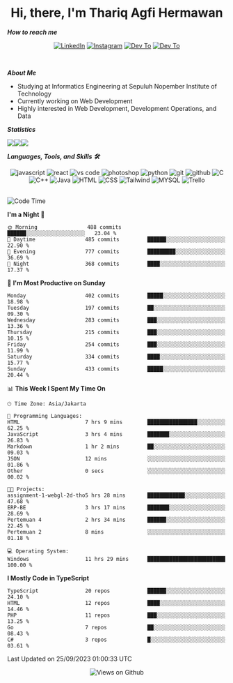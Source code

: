 <div align="center">
  <h1>Hi, there, I'm Thariq Agfi Hermawan</h1>
</div>


***How to reach me***
<p align='center'>
   <a href="https://www.linkedin.com/in/thariqagfihermawan" target="_blank"><img src="https://img.shields.io/badge/LinkedIn-0077B5?style=for-the-badge&logo=linkedin&logoColor=white" alt="LinkedIn"></a>
   <a href="https://www.instagram.com/thoriqagfi" target="_blank"><img src="https://img.shields.io/badge/Instagram-E4405F?style=for-the-badge&logo=instagram&logoColor=white" alt="Instagram"></a>
   <a href="https://medium.com/@thoriq.aghfi60" target="_blank"><img src="https://img.shields.io/badge/Medium-12100E?style=for-the-badge&logo=medium&logoColor=white" alt="Dev To"></a>
   <a href="https://linktr.ee/thoriqagfi" target="_blank"><img src="https://img.shields.io/badge/linktree-1de9b6?style=for-the-badge&logo=linktree&logoColor=white" alt="Dev To"></a>
</p>

<br>

***About Me***
- Studying at Informatics Engineering at Sepuluh Nopember Institute of Technology
- Currently working on Web Development
- Highly interested in Web Development, Development Operations, and Data

***Statistics***

<!-- [![GitHub Streak](http://github-readme-streak-stats.herokuapp.com?user=thoriqagfi&theme=dark)](https://git.io/streak-stats) -->

<div align="center">
  <div style="display: flex;">
    <img src="http://github-readme-streak-stats.herokuapp.com?user=thoriqagfi&theme=chartreuse-dark"/>
    <img src="https://github-readme-stats.vercel.app/api/top-langs/?username=thoriqagfi&layout=compact&&theme=chartreuse-dark&langs_count=8)](https://github.com/thoriqagfi"/>
    <img src="https://github-readme-stats.vercel.app/api?username=thoriqagfi&show_icons=true&theme=chartreuse-dark"/>
  </div>
</div>

<!-- [![Top Langs](https://github-readme-stats.vercel.app/api/top-langs/?username=thoriqagfi&layout=compact&&theme=chartreuse-dark&langs_count=8)](https://github.com/thoriqagfi)
< ![Agfi's GitHub stats](https://github-readme-stats.vercel.app/api?username=thoriqagfi&show_icons=true&theme=chartreuse-dark) -->

***Languages, Tools, and Skills 🛠***

  <div align="center">
    <img src="https://img.shields.io/badge/JavaScript-F7DF1E?style=for-the-badge&logo=javascript&logoColor=black" alt="javascript" />
    <img src="https://img.shields.io/badge/React-61DAFB?style=for-the-badge&logo=react&logoColor=black" alt="react" />
    <img src="https://img.shields.io/badge/vs%20code-007ACC?style=for-the-badge&logo=visual%20studio%20code&logoColor=white" alt="vs code" />
    <img src="https://img.shields.io/badge/adobe%20photoshop-31A8FF?style=for-the-badge&logo=adobe%20photoshop&logoColor=white" alt="photoshop" />
    <img src="https://img.shields.io/badge/python-3776AB?style=for-the-badge&logo=python&logoColor=white" alt="python" />
    <img src="https://img.shields.io/badge/Git-F05032?style=for-the-badge&logo=git&logoColor=white" alt="git" />
    <img src="https://img.shields.io/badge/GitHub-100000?style=for-the-badge&logo=github&logoColor=white" alt="github" />
    <img src="https://img.shields.io/badge/c-%2300599C.svg?style=for-the-badge&logo=c&logoColor=white" alt="C" />
    <img src="https://img.shields.io/badge/c++-%2300599C.svg?style=for-the-badge&logo=c%2B%2B&logoColor=white" alt="C++" />
    <img src="https://img.shields.io/badge/Java-ED8B00?style=for-the-badge&logo=java&logoColor=white" alt="Java"/>
    <img src="https://img.shields.io/badge/HTML5-E34F26?style=for-the-badge&logo=html5&logoColor=white" alt="HTML" />
    <img src="https://img.shields.io/badge/CSS-239120?&style=for-the-badge&logo=css3&logoColor=white" alt ="CSS" />
    <img src="https://img.shields.io/badge/tailwindcss-%2338B2AC.svg?style=for-the-badge&logo=tailwind-css&logoColor=white" alt="Tailwind" />
    <img src="https://img.shields.io/badge/MySQL-00000F?style=for-the-badge&logo=mysql&logoColor=white" alt="MYSQL" />
    <img src="https://img.shields.io/badge/Trello-%23026AA7.svg?style=for-the-badge&logo=Trello&logoColor=white" alt="Trello" />
  </div><br>

<!--START_SECTION:waka-->
![Code Time](http://img.shields.io/badge/Code%20Time-664%20hrs%206%20mins-blue)

**I'm a Night 🦉** 

```text
🌞 Morning                488 commits         ██████░░░░░░░░░░░░░░░░░░░   23.04 % 
🌆 Daytime                485 commits         ██████░░░░░░░░░░░░░░░░░░░   22.90 % 
🌃 Evening                777 commits         █████████░░░░░░░░░░░░░░░░   36.69 % 
🌙 Night                  368 commits         ████░░░░░░░░░░░░░░░░░░░░░   17.37 % 
```
📅 **I'm Most Productive on Sunday** 

```text
Monday                   402 commits         █████░░░░░░░░░░░░░░░░░░░░   18.98 % 
Tuesday                  197 commits         ██░░░░░░░░░░░░░░░░░░░░░░░   09.30 % 
Wednesday                283 commits         ███░░░░░░░░░░░░░░░░░░░░░░   13.36 % 
Thursday                 215 commits         ███░░░░░░░░░░░░░░░░░░░░░░   10.15 % 
Friday                   254 commits         ███░░░░░░░░░░░░░░░░░░░░░░   11.99 % 
Saturday                 334 commits         ████░░░░░░░░░░░░░░░░░░░░░   15.77 % 
Sunday                   433 commits         █████░░░░░░░░░░░░░░░░░░░░   20.44 % 
```


📊 **This Week I Spent My Time On** 

```text
🕑︎ Time Zone: Asia/Jakarta

💬 Programming Languages: 
HTML                     7 hrs 9 mins        ████████████████░░░░░░░░░   62.25 % 
JavaScript               3 hrs 4 mins        ███████░░░░░░░░░░░░░░░░░░   26.83 % 
Markdown                 1 hr 2 mins         ██░░░░░░░░░░░░░░░░░░░░░░░   09.03 % 
JSON                     12 mins             ░░░░░░░░░░░░░░░░░░░░░░░░░   01.86 % 
Other                    0 secs              ░░░░░░░░░░░░░░░░░░░░░░░░░   00.02 % 

🐱‍💻 Projects: 
assignment-1-webgl-2d-tho5 hrs 28 mins       ████████████░░░░░░░░░░░░░   47.68 % 
ERP-BE                   3 hrs 17 mins       ███████░░░░░░░░░░░░░░░░░░   28.69 % 
Pertemuan 4              2 hrs 34 mins       ██████░░░░░░░░░░░░░░░░░░░   22.45 % 
Pertemuan 2              8 mins              ░░░░░░░░░░░░░░░░░░░░░░░░░   01.18 % 

💻 Operating System: 
Windows                  11 hrs 29 mins      █████████████████████████   100.00 % 
```

**I Mostly Code in TypeScript** 

```text
TypeScript               20 repos            ██████░░░░░░░░░░░░░░░░░░░   24.10 % 
HTML                     12 repos            ████░░░░░░░░░░░░░░░░░░░░░   14.46 % 
PHP                      11 repos            ███░░░░░░░░░░░░░░░░░░░░░░   13.25 % 
Go                       7 repos             ██░░░░░░░░░░░░░░░░░░░░░░░   08.43 % 
C#                       3 repos             █░░░░░░░░░░░░░░░░░░░░░░░░   03.61 % 
```




 Last Updated on 25/09/2023 01:00:33 UTC
<!--END_SECTION:waka-->

<div align="center">
<img src="https://komarev.com/ghpvc/?username=thoriqagfi&color=blue" alt="Views on Github" />
</div>